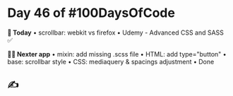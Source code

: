 # Day 46 of #100DaysOfCode

**📖 Today**
• scrollbar: webkit vs firefox
• Udemy - Advanced CSS and SASS ✅

**👨‍💻 Nexter app**
• mixin: add missing .scss file
• HTML: add type="button"
• base: scrollbar style
• CSS: mediaquery & spacings adjustment
• Done

## ✍
